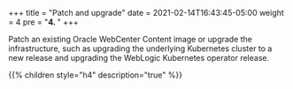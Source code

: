 +++
title = "Patch and upgrade"
date = 2021-02-14T16:43:45-05:00
weight = 4
pre = "<b>4. </b>"
+++

Patch an existing Oracle WebCenter Content image or upgrade the infrastructure, such as upgrading the underlying Kubernetes cluster to a new release and upgrading the WebLogic Kubernetes operator release.

{{% children style="h4" description="true" %}}
